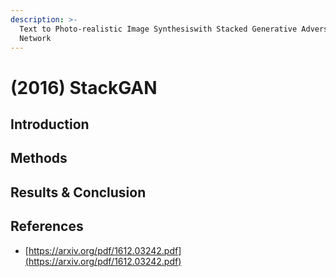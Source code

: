 ```yaml
---
description: >-
  Text to Photo-realistic Image Synthesiswith Stacked Generative Adversarial
  Network
---
```


# \(2016\) StackGAN

## Introduction

## Methods

## Results & Conclusion

## References

* [https://arxiv.org/pdf/1612.03242.pdf](https://arxiv.org/pdf/1612.03242.pdf)

